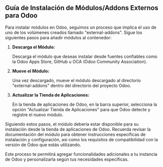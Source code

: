 ## Guía de Instalación de Módulos/Addons Externos para Odoo

Para instalar módulos en Odoo, seguimos un proceso que implica el uso de uno de los volúmenes creados llamado "external-addons". Sigue los siguientes pasos para añadir módulos al contenedor:

1. **Descarga el Módulo:**
   
   Descarga el módulo que deseas instalar desde fuentes confiables como la Odoo Apps Store, GitHub u OCA (Odoo Community Association).

2. **Mueve el Módulo:**
   
   Una vez descargado, mueve el módulo descargado al directorio "external-addons" dentro del directorio del proyecto Odoo.

3. **Actualizar la Tienda de Aplicaciones:**
   
   En la tienda de aplicaciones de Odoo, en la barra superior, selecciona la opción "Actualizar Tienda de Aplicaciones" para que Odoo detecte y registre el nuevo módulo.

Siguiendo estos pasos, el módulo debería estar disponible para su instalación desde la tienda de aplicaciones de Odoo. Recuerda revisar la documentación del módulo para obtener instrucciones específicas de instalación y configuración, así como los requisitos de compatibilidad con la versión de Odoo que estás utilizando.

Este proceso te permitirá agregar funcionalidades adicionales a tu instancia de Odoo y personalizarla según tus necesidades específicas.